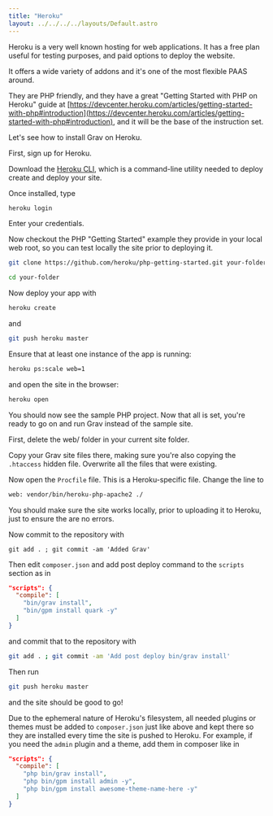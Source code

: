 ```yaml
---
title: "Heroku"
layout: ../../../../layouts/Default.astro
---
```


Heroku is a very well known hosting for web applications.
It has a free plan useful for testing purposes, and paid options to deploy the website.

It offers a wide variety of addons and it's one of the most flexible PAAS around.

They are PHP friendly, and they have a great "Getting Started with PHP on Heroku" guide at [https://devcenter.heroku.com/articles/getting-started-with-php#introduction](https://devcenter.heroku.com/articles/getting-started-with-php#introduction), and it will be the base of the instruction set.

Let's see how to install Grav on Heroku.

First, sign up for Heroku.

Download the [Heroku CLI](https://devcenter.heroku.com/articles/heroku-cli), which is a command-line utility needed to deploy create and deploy your site.

Once installed, type


```bash
heroku login
```


Enter your credentials.

Now checkout the PHP "Getting Started" example they provide in your local web root, so you can test locally the site prior to deploying it.

```bash
git clone https://github.com/heroku/php-getting-started.git your-folder
```

```bash
cd your-folder
```

Now deploy your app with

```bash
heroku create
```

and

```bash
git push heroku master
```

Ensure that at least one instance of the app is running:

```bash
heroku ps:scale web=1
```

and open the site in the browser:


```bash
heroku open
```



You should now see the sample PHP project. Now that all is set, you're ready to go on and run Grav instead of the sample site.

First, delete the web/ folder in your current site folder.

Copy your Grav site files there, making sure you're also copying the `.htaccess` hidden file. Overwrite all the files that were existing.

Now open the `Procfile` file. This is a Heroku-specific file. Change the line to

```txt
web: vendor/bin/heroku-php-apache2 ./
```

You should make sure the site works locally, prior to uploading it to Heroku, just to ensure the are no errors.

Now commit to the repository with

`git add . ; git commit -am 'Added Grav'`

Then edit `composer.json` and add post deploy command to the `scripts` section as in

```json
"scripts": {
  "compile": [
    "bin/grav install",
    "bin/gpm install quark -y"
  ]
}
```

and commit that to the repository with 

```bash
git add . ; git commit -am 'Add post deploy bin/grav install'
```

Then run

```bash
git push heroku master
```

and the site should be good to go!

Due to the ephemeral nature of Heroku's filesystem, all needed plugins or themes must be added to `composer.json` just like above and kept there so they are installed every time the site is pushed to Heroku. For example, if you need the `admin` plugin and a theme, add them in composer like in

```json
"scripts": {
  "compile": [
    "php bin/grav install",
    "php bin/gpm install admin -y",
    "php bin/gpm install awesome-theme-name-here -y"
  ]
}
```

